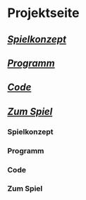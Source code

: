 # Projektseite
## [_Spielkonzept_](#Spiel)
## [_Programm_](#Programm)
## [_Code_](#Code)
## [_Zum Spiel_](#ZumSpiel)


### Spielkonzept <a name="Spiel"></a>
### Programm <a name="Programm"></a>
### Code <a name="Code"></a>
### Zum Spiel <a name="ZumSpiel"></a>
